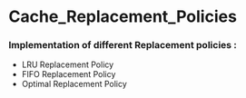 # Cache_Replacement_Policies
### Implementation of different Replacement policies :
- LRU Replacement Policy
- FIFO Replacement Policy  
- Optimal Replacement Policy
